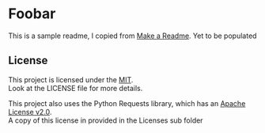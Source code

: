 # Foobar

This is a sample readme, I copied from [Make a Readme](https://www.makeareadme.com/).
Yet to be populated

<!-- ## Installation

Use the package manager [pip](https://pip.pypa.io/en/stable/) to install foobar.

```bash
pip install foobar
``` -->

<!-- ## Usage

```python
import foobar

foobar.pluralize('word') # returns 'words'
foobar.pluralize('goose') # returns 'geese'
foobar.singularize('phenomena') # returns 'phenomenon'
``` -->


## License
This project is licensed under the [MIT](https://choosealicense.com/licenses/mit/).  
Look at the LICENSE file for more details.  
  
This project also uses the Python Requests library, which has an [Apache License v2.0](https://choosealicense.com/licenses/apache-2.0/).  
A copy of this license in provided in the Licenses sub folder